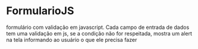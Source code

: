# FormularioJS
formulário com validação em javascript. Cada campo de entrada de dados tem uma validação em js, se a condição não for respeitada, mostra um alert na tela informando ao usuário o que ele precisa fazer
